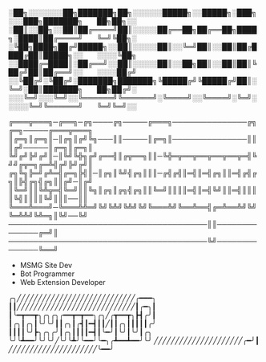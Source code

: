 
░██╗░░░░░░░██╗███████╗██╗░░░░░░█████╗░░█████╗░███╗░░░███╗███████╗  ██╗██╗░░
░██║░░██╗░░██║██╔════╝██║░░░░░██╔══██╗██╔══██╗████╗░████║██╔════╝  ╚═╝╚██╗░
░╚██╗████╗██╔╝█████╗░░██║░░░░░██║░░╚═╝██║░░██║██╔████╔██║█████╗░░  ░░░░╚██╗
░░████╔═████║░██╔══╝░░██║░░░░░██║░░██╗██║░░██║██║╚██╔╝██║██╔══╝░░  ░░░░██╔╝
░░╚██╔╝░╚██╔╝░███████╗███████╗╚█████╔╝╚█████╔╝██║░╚═╝░██║███████╗  ██╗██╔╝░
░░░╚═╝░░░╚═╝░░╚══════╝╚══════╝░╚════╝░░╚════╝░╚═╝░░░░░╚═╝╚══════╝  ╚═╝╚═╝░░



╔═══╦═══╗─╔══╗─╔╗────╔╗─────╔═══╗───────────────╔╗╔═╗─────╔═══╦═══╗
║╔═╗║╔═╗║─║╔╗║╔╝╚╗───║║─────║╔═╗║───────────────║║║╔╝─────║╔═╗║╔═╗║
╚╝╔╝╠╝╔╝║─║╚╝╚╬╗╔╝╔══╣║╔╦══╗║║─╚╬═╦══╦══╦══╦══╦═╣╚╝╝╔╦═╗╔═╩╣╔╝╠╝╔╝║
╔╗╚╗╠═╝╔╩═╣╔═╗╠╣║─║╔╗║╚╝╣╔╗║║║─╔╣╔╣║═╣║═╣╔╗║║═╣╔╣╔╗║╠╣╔╗╣╔╗║║╔╝─║╔╝
║╚═╝║║╚╩╦═╣╚═╝║║╚╗║╔╗║╔╗╣╔╗║║╚═╝║║║║═╣║═╣╚╝║║═╣║║║║╚╣║║║║╚╝║║║──║║
╚═══╩═══╝─╚═══╩╩═╝╚╝╚╩╝╚╩╝╚╝╚═══╩╝╚══╩══╣╔═╩══╩╝╚╝╚═╩╩╝╚╩═╗║╚╝──╚╝
────────────────────────────────────────║║──────────────╔═╝║
────────────────────────────────────────╚╝──────────────╚══╝

- MSMG Site Dev
- Bot Programmer
- Web Extension Developer

  
╭╮╱╱╱╱╱╱╱╱╱╱╱╱╱╱╱╱╱╱╱╱╱╱╱╱╱╱╱╱╭━━━╮
┃┃╱╱╱╱╱╱╱╱╱╱╱╱╱╱╱╱╱╱╱╱╱╱╱╱╱╱╱╱┃╭━╮┃
┃╰━┳━━┳╮╭╮╭╮╭━━┳━┳━━╮╭╮╱╭┳━━┳╮┣┫╭╯┃
┃╭╮┃╭╮┃╰╯╰╯┃┃╭╮┃╭┫┃━┫┃┃╱┃┃╭╮┃┃┃┃┃╭╯
┃┃┃┃╰╯┣╮╭╮╭╯┃╭╮┃┃┃┃━┫┃╰━╯┃╰╯┃╰╯┃╭╮
╰╯╰┻━━╯╰╯╰╯╱╰╯╰┻╯╰━━╯╰━╮╭┻━━┻━━╯╰╯
╱╱╱╱╱╱╱╱╱╱╱╱╱╱╱╱╱╱╱╱╱╭━╯┃
╱╱╱╱╱╱╱╱╱╱╱╱╱╱╱╱╱╱╱╱╱╰━━╯
